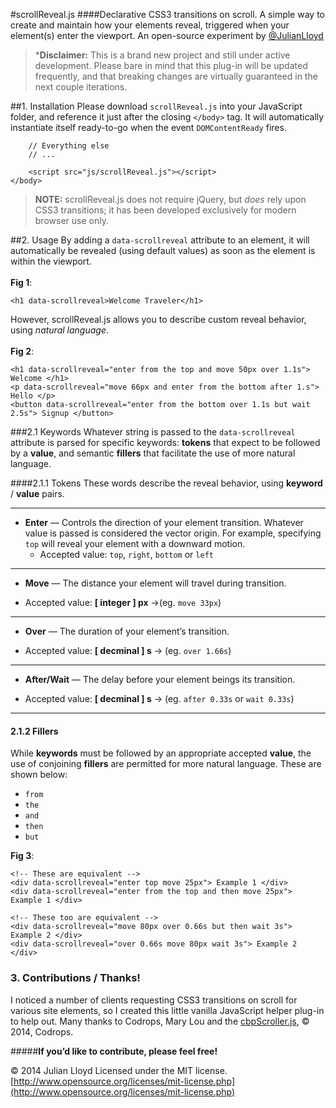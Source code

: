 #scrollReveal.js
####Declarative CSS3 transitions on scroll.
A simple way to create and maintain how your elements reveal, triggered when your element(s) enter the viewport. An open-source experiment by [@JulianLloyd](https://twitter.com/julianlloyd)

> ***Disclaimer:** This is a brand new project and still under active development. Please bare in mind that this plug-in will be updated frequently, and that breaking changes are virtually guaranteed in the next couple iterations.

##1. Installation
Please download `scrollReveal.js` into your JavaScript folder, and reference it just after the closing `</body>` tag. It will automatically instantiate itself ready-to-go when the event `DOMContentReady` fires.


```
    // Everything else
    // ...

    <script src="js/scrollReveal.js"></script>
</body>
```

>**NOTE:** scrollReveal.js does not require jQuery, but *does* rely upon CSS3 transitions; it has been developed exclusively for modern browser use only.


##2. Usage
By adding a `data-scrollreveal` attribute to an element, it will automatically be revealed (using default values) as soon as the element is within the viewport.<br><br> **Fig 1**:

```
<h1 data-scrollreveal>Welcome Traveler</h1>
```
However, scrollReveal.js allows you to describe custom reveal behavior, using *natural language*. <br><br>**Fig 2**:
```
<h1 data-scrollreveal="enter from the top and move 50px over 1.1s"> Welcome </h1>
<p data-scrollreveal="move 66px and enter from the bottom after 1.s"> Hello </p>
<button data-scrollreveal="enter from the bottom over 1.1s but wait 2.5s"> Signup </button>
```



###2.1 Keywords
Whatever string is passed to the `data-scrollreveal` attribute is parsed for specific keywords: **tokens** that expect to be followed by a **value**, and semantic **fillers** that facilitate the use of more natural language.

####2.1.1 Tokens
These words describe the reveal behavior, using **keyword** / **value** pairs.

---

- **Enter** — Controls the direction of your element transition. Whatever value is passed is considered the vector origin. For example, specifying `top` will reveal your element with a downward motion.
  * Accepted value: `top`, `right`, `bottom` or `left`

---

- **Move** — The distance your element will travel during transition.
 * Accepted value: **[ integer ] px** →(eg. `move 33px`)

---

- **Over** — The duration of your element’s transition.
 * Accepted value: **[ decminal ] s** → (eg. `over 1.66s`)

---

- **After/Wait** — The delay before your element beings its transition.
 * Accepted value: **[ decminal ] s** → (eg. `after 0.33s` or `wait 0.33s`)

---

#### 2.1.2 Fillers
While **keywords** must be followed by an appropriate accepted **value**, the use of conjoining **fillers** are permitted for more natural language. These are shown below:

- `from`
- `the`
- `and`
- `then`
- `but`

**Fig 3**:
```
<!-- These are equivalent -->
<div data-scrollreveal="enter top move 25px"> Example 1 </div>
<div data-scrollreveal="enter from the top and then move 25px"> Example 1 </div>

<!-- These too are equivalent -->
<div data-scrollreveal="move 80px over 0.66s but then wait 3s"> Example 2 </div>
<div data-scrollreveal="over 0.66s move 80px wait 3s"> Example 2 </div>
```

### 3. Contributions / Thanks!
I noticed a number of clients requesting CSS3 transitions on scroll for various site elements, so I created this little vanilla JavaScript helper plug-in to help out. Many thanks to Codrops, Mary Lou and the [cbpScroller.js](http://tympanus.net/codrops/2013/07/18/on-scroll-effect-layout/), © 2014, Codrops.

#####**If you’d like to contribute, please feel free!**

© 2014 Julian Lloyd
Licensed under the MIT license.
[http://www.opensource.org/licenses/mit-license.php](http://www.opensource.org/licenses/mit-license.php)
